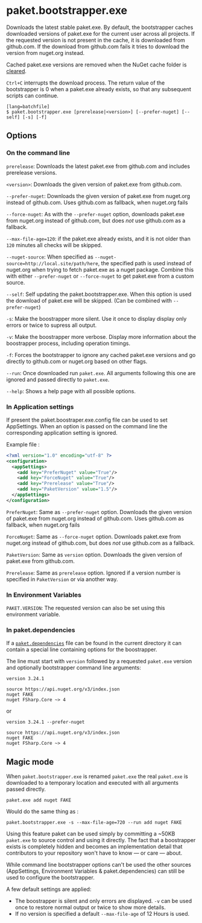 # paket.bootstrapper.exe

Downloads the latest stable paket.exe. By default, the bootstrapper caches downloaded versions of paket.exe for the current user across all projects. If the requested version is not present in the cache, it is downloaded from github.com. If the download from github.com fails it tries to download the version from nuget.org instead.

Cached paket.exe versions are removed when the NuGet cache folder is [cleared](paket-clear-cache.html).

`Ctrl+C` interrupts the download process. The return value of the bootstrapper is 0 when a paket.exe already exists, so that any subsequent scripts can continue.

    [lang=batchfile]
    $ paket.bootstrapper.exe [prerelease|<version>] [--prefer-nuget] [--self] [-s] [-f]

## Options

### On the command line

  `prerelease`: Downloads the latest paket.exe from github.com and includes prerelease versions.

  `<version>`: Downloads the given version of paket.exe from github.com.

  `--prefer-nuget`: Downloads the given version of paket.exe from nuget.org instead of github.com. Uses github.com as fallback, when nuget.org fails

  `--force-nuget`: As with the `--prefer-nuget` option, downloads paket.exe from nuget.org instead of github.com, but does *not* use github.com as a fallback.

  `--max-file-age=120`: if the paket.exe already exists, and it is not older than `120` minutes all checks will be skipped.

  `--nuget-source`: When specified as `--nuget-source=http://local.site/path/here`, the specified path is used instead of nuget.org when trying to fetch paket.exe as a nuget package. Combine this with either `--prefer-nuget` or `--force-nuget` to get paket.exe from a custom source.

  `--self`: Self updating the paket.bootstrapper.exe. When this option is used the download of paket.exe will be skipped. (Can be combined with `--prefer-nuget`)

  `-s`: Make the boostrapper more silent. Use it once to display display only errors or twice to supress all output.

  `-v`: Make the boostrapper more verbose. Display more information about the boostrapper process, including operation timings.

  `-f`: Forces the bootstrapper to ignore any cached paket.exe versions and go directly to github.com or nuget.org based on other flags.

  `--run`: Once downloaded run `paket.exe`. All arguments following this one are ignored and passed directly to `paket.exe`.

  `--help`: Shows a help page with all possible options.

### In Application settings

If present the paket.boostraper.exe.config file can be used to set AppSettings. When an option is passed on the command line the corresponding application setting is ignored.

Example file :

```xml
<?xml version="1.0" encoding="utf-8" ?>
<configuration>
  <appSettings>
    <add key="PreferNuget" value="True"/>
    <add key="ForceNuget" value="True"/>
    <add key="Prerelease" value="True"/>
    <add key="PaketVersion" value="1.5"/>
  </appSettings>
</configuration>
```

  `PreferNuget`: Same as `--prefer-nuget` option. Downloads the given version of paket.exe from nuget.org instead of
  github.com. Uses github.com as fallback, when nuget.org fails

  `ForceNuget`: Same as `--force-nuget` option. Downloads paket.exe from nuget.org instead of github.com, but does
  *not* use github.com as a fallback.

  `PaketVersion`: Same as `version` option. Downloads the given version of paket.exe from github.com.

  `Prerelease`: Same as `prerelease` option. Ignored if a version number is specified in `PaketVersion` or via
  another way.

### In Environment Variables

  `PAKET.VERSION`: The requested version can also be set using this environment variable.

### In paket.dependencies

If a [`paket.dependencies`](dependencies-file.html) file can be found in the current directory it can contain a
special line containing options for the boostrapper.

The line must start with `version` followed by a requested `paket.exe` version and optionally bootstrapper command line arguments:

```paket
version 3.24.1

source https://api.nuget.org/v3/index.json
nuget FAKE
nuget FSharp.Core ~> 4
```

or

```paket
version 3.24.1 --prefer-nuget

source https://api.nuget.org/v3/index.json
nuget FAKE
nuget FSharp.Core ~> 4
```

## Magic mode

When `paket.bootstrapper.exe` is renamed `paket.exe` the real `paket.exe` is downloaded to a temporary location and
executed with all arguments passed directly.

```batch
paket.exe add nuget FAKE
```

Would do the same thing as :

```batch
paket.bootstrapper.exe -s --max-file-age=720 --run add nuget FAKE
```

Using this feature paket can be used simply by committing a ~50KB `paket.exe` to source control and using it directly.
The fact that a boostrapper exists is completely hidden and becomes an implementation detail that contributors to your
repository won't have to know — or care — about.

While command line bootstrapper options can't be used the other sources (AppSettings, Environment Variables
& paket.dependencies) can still be used to configure the bootstrapper.

A few default settings are applied:
* The boostrapper is silent and only errors are displayed. `-v` can be used once to restore normal output or twice
  to show more details.
* If no version is specified a default `--max-file-age` of 12 Hours is used.
